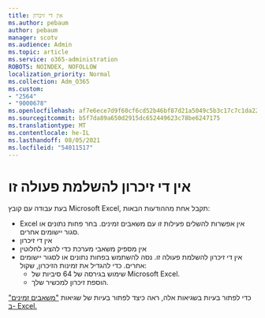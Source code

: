 ```yaml
---
title: אין די זיכרון
ms.author: pebaum
author: pebaum
manager: scotv
ms.audience: Admin
ms.topic: article
ms.service: o365-administration
ROBOTS: NOINDEX, NOFOLLOW
localization_priority: Normal
ms.collection: Adm_O365
ms.custom:
- "2564"
- "9000678"
ms.openlocfilehash: af7e6ece7d9f60cf6cd52b46bf87d21a5049c5b3c17c7c1da2241cab0bff3264
ms.sourcegitcommit: b5f7da89a650d2915dc652449623c78be6247175
ms.translationtype: MT
ms.contentlocale: he-IL
ms.lasthandoff: 08/05/2021
ms.locfileid: "54011517"
---
```

# <a name="there-isnt-enough-memory-to-complete-this-action"></a>אין די זיכרון להשלמת פעולה זו

בעת עבודה עם קובץ Microsoft Excel, תקבל אחת מההודעות הבאות:

- Excel אין אפשרות להשלים פעילות זו עם משאבים זמינים. בחר פחות נתונים או סגור יישומים אחרים.
- אין די זיכרון
- אין מספיק משאבי מערכת כדי להציג לחלוטין
- אין די זיכרון להשלמת פעולה זו. נסה להשתמש בפחות נתונים או לסגור יישומים אחרים. כדי להגדיל את זמינות הזיכרון, שקול: 
    - שימוש בגירסה של 64 סיביות של Microsoft Excel.
    - הוספת זיכרון למכשיר שלך.

כדי לפתור בעיות בשגיאות אלה, ראה כיצד לפתור בעיות של שגיאות ["משאבים זמינים" ב- Excel.](https://docs.microsoft.com/office/troubleshoot/excel/available-resources-errors)